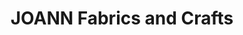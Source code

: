 ---
title: "JOANN Fabrics and Crafts"
url: /former-home-depot/joann-fabrics-and-crafts/
shop: craft
---